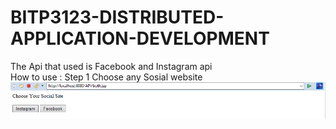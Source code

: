 # BITP3123-DISTRIBUTED-APPLICATION-DEVELOPMENT


The Api that used is Facebook and Instagram api<br>
How to use :
Step 1 Choose any Sosial website 
![alt text](https://github.com/Raymond106/BITP3123-DISTRIBUTED-APPLICATION-DEVELOPMENT/blob/c6cb7f97e0da29b2b9e1812aaa8909b5e0731abf/1.PNG)


